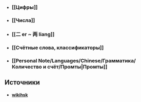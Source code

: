 - ### [[Цифры]]
- ### [[Числа]]
- ### [[二 er ~ 两 liang]]
- ### [[Счётные слова, классификаторы]]
- ### [[Personal Note/Languages/Chinese/Грамматика/Количество и счёт/Промты|Промты]]

## Источники
- #### [wikihsk](https://wikihsk.ru/publ/spravochnik/glossarij/vse_schjotnye_slova_klassifikatory/25-1-0-558)
